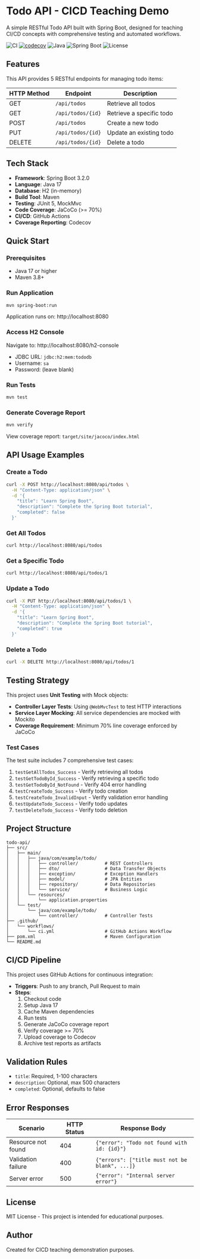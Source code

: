 # Todo API - CICD Teaching Demo

A simple RESTful Todo API built with Spring Boot, designed for teaching CI/CD concepts with comprehensive testing and automated workflows.

![CI](https://github.com/allen3325/CICD-Test/workflows/CI/badge.svg)
[![codecov](https://codecov.io/gh/allen3325/CICD-Test/branch/main/graph/badge.svg)](https://codecov.io/gh/allen3325/CICD-Test)
![Java](https://img.shields.io/badge/Java-17-orange)
![Spring Boot](https://img.shields.io/badge/Spring%20Boot-3.2-brightgreen)
![License](https://img.shields.io/badge/License-MIT-blue.svg)

## Features

This API provides 5 RESTful endpoints for managing todo items:

| HTTP Method | Endpoint | Description |
|-------------|----------|-------------|
| GET | `/api/todos` | Retrieve all todos |
| GET | `/api/todos/{id}` | Retrieve a specific todo |
| POST | `/api/todos` | Create a new todo |
| PUT | `/api/todos/{id}` | Update an existing todo |
| DELETE | `/api/todos/{id}` | Delete a todo |

## Tech Stack

- **Framework**: Spring Boot 3.2.0
- **Language**: Java 17
- **Database**: H2 (in-memory)
- **Build Tool**: Maven
- **Testing**: JUnit 5, MockMvc
- **Code Coverage**: JaCoCo (>= 70%)
- **CI/CD**: GitHub Actions
- **Coverage Reporting**: Codecov

## Quick Start

### Prerequisites

- Java 17 or higher
- Maven 3.8+

### Run Application

```bash
mvn spring-boot:run
```

Application runs on: http://localhost:8080

### Access H2 Console

Navigate to: http://localhost:8080/h2-console

- JDBC URL: `jdbc:h2:mem:tododb`
- Username: `sa`
- Password: (leave blank)

### Run Tests

```bash
mvn test
```

### Generate Coverage Report

```bash
mvn verify
```

View coverage report: `target/site/jacoco/index.html`

## API Usage Examples

### Create a Todo

```bash
curl -X POST http://localhost:8080/api/todos \
  -H "Content-Type: application/json" \
  -d '{
    "title": "Learn Spring Boot",
    "description": "Complete the Spring Boot tutorial",
    "completed": false
  }'
```

### Get All Todos

```bash
curl http://localhost:8080/api/todos
```

### Get a Specific Todo

```bash
curl http://localhost:8080/api/todos/1
```

### Update a Todo

```bash
curl -X PUT http://localhost:8080/api/todos/1 \
  -H "Content-Type: application/json" \
  -d '{
    "title": "Learn Spring Boot",
    "description": "Complete the Spring Boot tutorial",
    "completed": true
  }'
```

### Delete a Todo

```bash
curl -X DELETE http://localhost:8080/api/todos/1
```

## Testing Strategy

This project uses **Unit Testing** with Mock objects:

- **Controller Layer Tests**: Using `@WebMvcTest` to test HTTP interactions
- **Service Layer Mocking**: All service dependencies are mocked with Mockito
- **Coverage Requirement**: Minimum 70% line coverage enforced by JaCoCo

### Test Cases

The test suite includes 7 comprehensive test cases:

1. `testGetAllTodos_Success` - Verify retrieving all todos
2. `testGetTodoById_Success` - Verify retrieving a specific todo
3. `testGetTodoById_NotFound` - Verify 404 error handling
4. `testCreateTodo_Success` - Verify todo creation
5. `testCreateTodo_InvalidInput` - Verify validation error handling
6. `testUpdateTodo_Success` - Verify todo updates
7. `testDeleteTodo_Success` - Verify todo deletion

## Project Structure

```
todo-api/
├── src/
│   ├── main/
│   │   ├── java/com/example/todo/
│   │   │   ├── controller/          # REST Controllers
│   │   │   ├── dto/                 # Data Transfer Objects
│   │   │   ├── exception/           # Exception Handlers
│   │   │   ├── model/               # JPA Entities
│   │   │   ├── repository/          # Data Repositories
│   │   │   └── service/             # Business Logic
│   │   └── resources/
│   │       └── application.properties
│   └── test/
│       └── java/com/example/todo/
│           └── controller/          # Controller Tests
├── .github/
│   └── workflows/
│       └── ci.yml                   # GitHub Actions Workflow
├── pom.xml                          # Maven Configuration
└── README.md
```

## CI/CD Pipeline

This project uses GitHub Actions for continuous integration:

- **Triggers**: Push to any branch, Pull Request to main
- **Steps**:
  1. Checkout code
  2. Setup Java 17
  3. Cache Maven dependencies
  4. Run tests
  5. Generate JaCoCo coverage report
  6. Verify coverage >= 70%
  7. Upload coverage to Codecov
  8. Archive test reports as artifacts

## Validation Rules

- `title`: Required, 1-100 characters
- `description`: Optional, max 500 characters
- `completed`: Optional, defaults to false

## Error Responses

| Scenario | HTTP Status | Response Body |
|----------|-------------|---------------|
| Resource not found | 404 | `{"error": "Todo not found with id: {id}"}` |
| Validation failure | 400 | `{"errors": ["title must not be blank", ...]}` |
| Server error | 500 | `{"error": "Internal server error"}` |

## License

MIT License - This project is intended for educational purposes.

## Author

Created for CICD teaching demonstration purposes.
